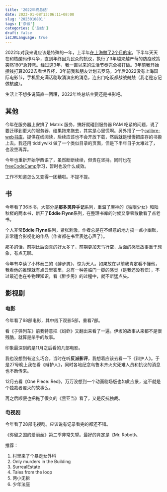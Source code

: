 ```yaml
---
title: '2022年终总结'
date: 2023-01-08T13:06:11+08:00
slug: '2023010801'
tags: ['杂谈']
categories: ['总结']
draft: false
isCJKLanguage: true
---
```


2022年对我来说应该是特殊的一年，上半年[在上海做了2个月的牢][]，下半年天天在和核酸码作斗争，直到年终因为民众的抗议，执行了3年越来越严苛的防疫政策突然180°急转弯。经过这3年，我一直以来的生活节奏完全被打破。3年前我开始攒钱打算2022去看世界杯，3年前我和朋友计划去罗马，3年后2022没有上海国际电影节，手机里充满话剧取消演出的消息，连出门吃饭都战战兢兢（我老是忘记做核酸）。

生活上不想多说简直一团糟，2022年终总结主要还是书影吧。

## 其他

今年在服务器上安排了 Matrix 服务，搞好就碰到服务器 RAM 吃紧的问题，说了要迁移到更大的服务器，结果拖来拖去，其实是心里慌啊。另外搭了一个[calibre-web书库][]，提供在线阅读，后续应该也不会开放下载，然后就是慢慢把库存的书搬上去。我还用 tiddlywiki 做了一个类似目录的页面，但是下半年日子太难过了，也没空再弄。

今年也重新开始学西语了，虽然断断续续，但贵在坚持。同时也在[freeCodeCamp][]学习，暂时也没什么成效。

工作不知道怎么又变得一团糟啦。不提不提。

## 书

今年看了36本书，大部分是**那多灵异手记**系列，重温了麻神的《独眼少女》和陆秋槎的两本书，新开了**Eddie Flynn**系列，在整理书库的时候又零零散散看了点老书。

个人非常**Eddie Flynn**系列，紧张刺激，作者总是在不经意的地方搞一点小幽默，非常适合影视化的作品（作者都在书里表达心声了）。

那多的话，前期比后面真的好太多了，前期更加天马行空，后面的感觉故事重于想象，有点无聊。

今年有幸读了小林泰三的《醉步男》，惊为天人。如果放在以前我肯定看不懂他，我看他的推理就有点云里雾里，总有一种差临门一脚的感觉（是我还没有悟），不过最近也在补物理知识，看《醉步男》的过程中，就不断猛点头。

## 影视剧

### 电影

今年看了68部电影，其中线下观影5部，重看7部。

看《子弹列车》前我特意把《蚂蚱》又翻出来看了一遍。伊坂的故事从来都不是很残酷，就算是杀手的故事。

印象最深刻的是11月之后看的几部电影。

我也没想到有这么巧合。当时在听**反派影评**，我想着应该去看一下《辩护人》。于是27号晚上我在看《辩护人》，同时各地纪念乌鲁木齐火灾死难人员和抗议的消息也不断传来。

12月去看《One Piece: Red》，万万没想到一个动画剧场版也如此应景，这不就是个独裁者覆灭的故事么。

再之后顺便也把拖了很久的《黑亚当》看了，又是反抗独裁。

### 电视剧

今年看了28部电视剧。应该说有记录看完的都还不错。

《弥留之国的爱丽丝》第二季非常失望。最好的肯定是《Mr. Robot》。

推荐：

1. 村里来了个暴走女外科
2. Only murders in the Building
3. SurrealEstate
4. Tales from the loop
5. 两小无拆
6. 少年法庭

[在上海做了2个月的牢]: https://blog.notomorrow.club/posts/2022/07/2022070401/

[calibre-web书库]: https://library.notomorrow.club/calibre-web/

[freeCodeCamp]: https://www.freecodecamp.org/
